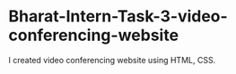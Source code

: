 # Bharat-Intern-Task-3-video-conferencing-website
I created video conferencing website using HTML, CSS.
